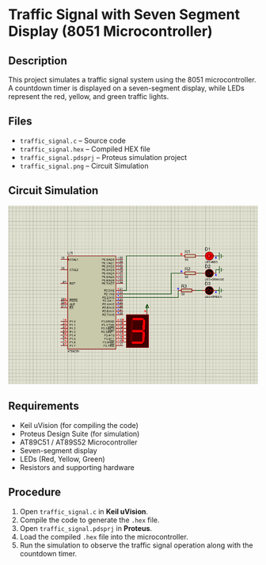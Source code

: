 # Traffic Signal with Seven Segment Display (8051 Microcontroller)

## Description
This project simulates a traffic signal system using the 8051 microcontroller. A countdown timer is displayed on a seven-segment display, while LEDs represent the red, yellow, and green traffic lights.

## Files
- `traffic_signal.c` – Source code
- `traffic_signal.hex` – Compiled HEX file
- `traffic_signal.pdsprj` – Proteus simulation project
- `traffic_signal.png` – Circuit Simulation

## Circuit Simulation
![Traffic Signal Circuit Simulation](traffic_signal.png)

## Requirements
- Keil uVision (for compiling the code)
- Proteus Design Suite (for simulation)
- AT89C51 / AT89S52 Microcontroller
- Seven-segment display
- LEDs (Red, Yellow, Green)
- Resistors and supporting hardware

## Procedure
1. Open `traffic_signal.c` in **Keil uVision**.
2. Compile the code to generate the `.hex` file.
3. Open `traffic_signal.pdsprj` in **Proteus**.
4. Load the compiled `.hex` file into the microcontroller.
5. Run the simulation to observe the traffic signal operation along with the countdown timer.

